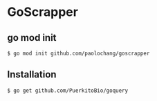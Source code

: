 # GoScrapper

## go mod init

```
$ go mod init github.com/paolochang/goscrapper
```

## Installation

```
$ go get github.com/PuerkitoBio/goquery
```
